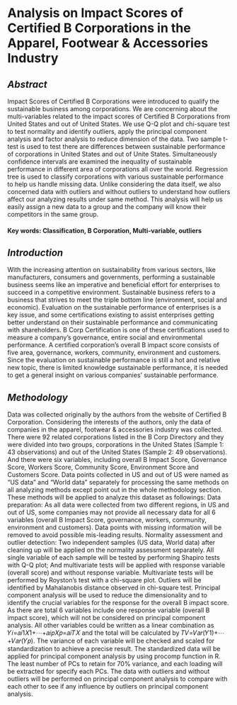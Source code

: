 # Analysis on Impact Scores of Certified B Corporations in the Apparel, Footwear & Accessories Industry
## *Abstract*
Impact Scores of Certified B Corporations were introduced to qualify the sustainable business among corporations. We are concerning about the multi-variables related to the impact scores of Certified B Corporations from United States and out of United States. We use Q-Q plot and chi-square test to test normality and identify outliers, apply the principal component analysis and factor analysis to reduce dimension of the data. Two sample t-test is used to test there are differences between sustainable performance of corporations in United States and out of Unite States. Simultaneously confidence intervals are examined the inequality of sustainable performance in different area of corporations all over the world. Regression tree is used to classify corporations with various sustainable performance to help us handle missing data. Unlike considering the data itself, we also concerned data with outliers and without outliers to understand how outliers affect our analyzing results under same method. This analysis will help us easily assign a new data to a group and the company will know their competitors in the same group.

#### Key words: Classification, B Corporation, Multi-variable, outliers

## *Introduction*
With the increasing attention on sustainability from various sectors, like manufacturers, consumers and governments, performing a sustainable business seems like an imperative and beneficial effort for enterprises to succeed in a competitive environment. Sustainable business refers to a business that strives to meet the triple bottom line (environment, social and economic). Evaluation on the sustainable performance of enterprises is a key issue, and some certifications existing to assist enterprises getting better understand on their sustainable performance and communicating with shareholders. B Corp Certification is one of these certifications used to measure a company’s governance, entire social and environmental performance. A certified corporation’s overall B impact score consists of five area, governance, workers, community, environment and customers. Since the evaluation on sustainable performance is still a hot and relative new topic, there is limited knowledge sustainable performance, it is needed to get a general insight on various companies’ sustainable performance.

## *Methodology*
Data was collected originally by the authors from the website of Certified B Corporation. Considering the interests of the authors, only the data of companies in the apparel, footwear & accessories industry was collected. There were 92 related corporations listed in the B Corp Directory and they were divided into two groups, corporations in the United States (Sample 1: 43 observations) and out of the United States (Sample 2: 49 observations). And there were six variables, including overall B Impact Score, Governance Score, Workers Score, Community Score, Environment Score and Customers Score. Data points collected in US and out of US were named as “US data” and “World data” separately for processing the same methods on all analyzing
methods except point out in the whole methodology section. These methods will be applied to analyze this dataset as followings:
Data preparation: As all data were collected from two different regions, in US and out of US, some companies may not provide all necessary data for all 6 variables (overall B Impact Score, governance, workers, community, environment and customers). Data points with missing information will be removed to avoid possible mis-leading results.
Normality assessment and outlier detection: Two independent samples (US data, World data) after cleaning up will be applied on the normality assessment separately. All single variable of each sample will be tested by performing Shapiro tests with Q-Q plot; And multivariate tests will be applied with response variable (overall score) and without response variable. Multivariate tests will be performed by Royston’s test with a chi-square plot. Outliers will be identified by Mahalanobis distance observed in chi-square test.
Principal component analysis will be used to reduce the dimensionality and to identify the crucial variables for the response for the overall B impact score. As there are total 6 variables include one response variable (overall B impact score), which will not be considered on principal component analysis. All other variables could be written as a linear combination as 𝑌𝑖=𝑎𝑖1𝑋1+⋯+𝑎𝑖𝑝𝑋𝑝=𝑎𝑖𝑇𝑋 and the total will be calculated by 𝑇𝑉=𝑉𝑎𝑟(𝑌1)+⋯+𝑉𝑎𝑟(𝑌𝑝). The variance of each variable will be checked and scaled for standardization to achieve a precise result. The standardized data will be applied for principal component analysis by using procomp function in R. The least number of PCs to retain for 70% variance, and each loading will be extracted for specify each PCs. The data with outliers and without outliers will be performed on principal component analysis to compare with each other to see if any influence by outliers on principal component analysis.
